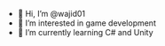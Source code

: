 - 👋 Hi, I’m @wajid01
- 👀 I’m interested in game development 
- 🌱 I’m currently learning C# and Unity

<!---
wajid01/wajid01 is a ✨ special ✨ repository because its `README.md` (this file) appears on your GitHub profile.
You can click the Preview link to take a look at your changes.
--->
